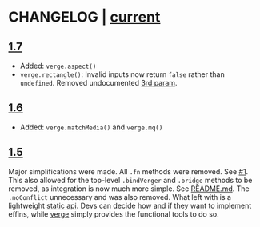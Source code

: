 # CHANGELOG | [current](./verge.js)

## [1.7](../74095aff6156e3023bc49c4f388ac752b3c346d5/verge.js)

- Added: `verge.aspect()`
- `verge.rectangle()`: Invalid inputs now return `false` rather than `undefined`. Removed undocumented [3rd param](../../commit/798c7edd54f4ebb73b175ab4498848338295729d). 

## [1.6](../c33d67d70ca0fb3048d95b1d046d95f0a8b08707/verge.js)

- Added: `verge.matchMedia()`  and `verge.mq()`

## [1.5](../9699dfff1c6628d667073773f914af9848ca97f1/verge.js)

Major simplifications were made. All `.fn` methods were removed. See [#1](../../issues/1). This also allowed for the top-level `.bindVerger` and `.bridge` methods to be removed, as integration is now much more simple. See [README.md](./README.md). The `.noConflict` unnecessary and was also removed. What left with is a lightweight [static api](./README.md). Devs can decide how and if they want to implement effins, while [verge](../) simply provides the functional tools to do so.